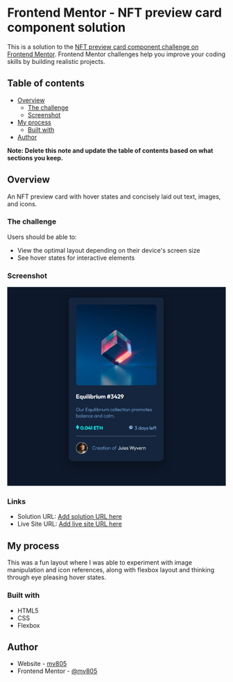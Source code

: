 # Frontend Mentor - NFT preview card component solution

This is a solution to the [NFT preview card component challenge on Frontend Mentor](https://www.frontendmentor.io/challenges/nft-preview-card-component-SbdUL_w0U). Frontend Mentor challenges help you improve your coding skills by building realistic projects. 

## Table of contents

- [Overview](#overview)
  - [The challenge](#the-challenge)
  - [Screenshot](#screenshot)
- [My process](#my-process)
  - [Built with](#built-with)
- [Author](#author)

**Note: Delete this note and update the table of contents based on what sections you keep.**

## Overview
An NFT preview card with hover states and concisely laid out text, images, and icons.

### The challenge

Users should be able to:

- View the optimal layout depending on their device's screen size
- See hover states for interactive elements

### Screenshot

![](./images/Screenshot.png)

### Links

- Solution URL: [Add solution URL here](https://your-solution-url.com)
- Live Site URL: [Add live site URL here](https://your-live-site-url.com)

## My process

This was a fun layout where I was able to experiment with image manipulation and icon references, along with flexbox layout and thinking through eye pleasing hover states. 

### Built with

- HTML5
- CSS
- Flexbox

## Author

- Website - [mv805](https://mv805.github.io/)
- Frontend Mentor - [@mv805](https://www.frontendmentor.io/profile/mv805)